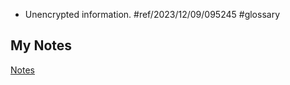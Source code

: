 - Unencrypted information. #ref/2023/12/09/095245 #glossary 
## My Notes
[Notes](mynotes/clear-text-notes.md)
